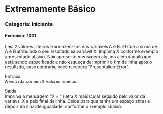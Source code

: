 <h1>  Extremamente Básico </h1>
<h3>  Categoria: iniciante  </h3>
<h4>    Exercício: 1001 </h4>
<p>
    Leia 2 valores inteiros e armazene-os nas variáveis A e B. 
Efetue a soma de A e B atribuindo o seu resultado na variável X. 
Imprima X conforme exemplo apresentado abaixo. 
Não apresente mensagem alguma além daquilo que está sendo 
especificado e não esqueça de imprimir o fim de linha após o 
resultado, caso contrário, você receberá "Presentation Error".
</p>

<p>
    Entrada<br>
A entrada contém 2 valores inteiros.
</p>

<p>
    Saída<br>
Imprima a mensagem "X = " (letra X maiúscula) seguido pelo valor 
da variável X e pelo final de linha. Cuide para que tenha um 
espaço antes e depois do sinal de igualdade, conforme o exemplo 
abaixo.
</p>